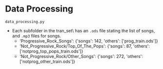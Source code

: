 # Data Processing

`data_processing.py`

- Each subfolder in the tran_set\ has an `.ods` file stating the list of songs, and `.mp3` files for songs.
    - 'Progressive_Rock_Songs': {'songs': 142, 'others': ['prog_train.ods']}
    - 'Not_Progressive_Rock/Top_Of_The_Pops': {'songs': 87, 'others': ['notprog_top_pops_train.ods']}
    - 'Not_Progressive_Rock/Other_Songs': {'songs': 272, 'others': ['notprog_other_train.ods']}

